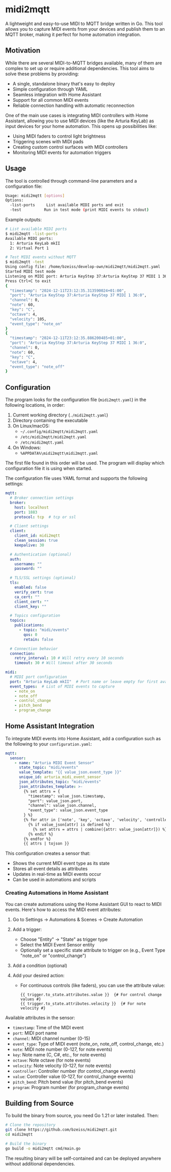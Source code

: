 # midi2mqtt

A lightweight and easy-to-use MIDI to MQTT bridge written in Go. This tool allows you to capture MIDI events from your devices and publish them to an MQTT broker, making it perfect for home automation integration.

## Motivation

While there are several MIDI-to-MQTT bridges available, many of them are complex to set up or require additional dependencies. This tool aims to solve these problems by providing:

- A single, standalone binary that's easy to deploy
- Simple configuration through YAML
- Seamless integration with Home Assistant
- Support for all common MIDI events
- Reliable connection handling with automatic reconnection

One of the main use cases is integrating MIDI controllers with Home Assistant, allowing you to use MIDI devices (like the Arturia KeyLab) as input devices for your home automation. This opens up possibilities like:

- Using MIDI faders to control light brightness
- Triggering scenes with MIDI pads
- Creating custom control surfaces with MIDI controllers
- Monitoring MIDI events for automation triggers

## Usage

The tool is controlled through command-line parameters and a configuration file:

```bash
Usage: midi2mqtt [options]
Options:
  -list-ports     List available MIDI ports and exit
  -test          Run in test mode (print MIDI events to stdout)
```

Example outputs:

```bash
# List available MIDI ports
$ midi2mqtt -list-ports
Available MIDI ports:
  1: Arturia KeyLab mkII
  2: Virtual Port 1

# Test MIDI events without MQTT
$ midi2mqtt -test
Using config file: /home/bzeiss/develop-own/midi2mqtt/midi2mqtt.yaml
Started MIDI test mode
Listening on MIDI port: Arturia KeyStep 37:Arturia KeyStep 37 MIDI 1 36:0
Press Ctrl+C to exit
{
  "timestamp": "2024-12-11T23:12:35.313590024+01:00",
  "port": "Arturia KeyStep 37:Arturia KeyStep 37 MIDI 1 36:0",
  "channel": 0,
  "note": 60,
  "key": "C",
  "octave": 4,
  "velocity": 105,
  "event_type": "note_on"
}
{
  "timestamp": "2024-12-11T23:12:35.886200485+01:00",
  "port": "Arturia KeyStep 37:Arturia KeyStep 37 MIDI 1 36:0",
  "channel": 0,
  "note": 60,
  "key": "C",
  "octave": 4,
  "event_type": "note_off"
}
```

## Configuration

The program looks for the configuration file (`midi2mqtt.yaml`) in the following locations, in order:

1. Current working directory (`./midi2mqtt.yaml`)
2. Directory containing the executable
3. On Linux/macOS:
   - `~/.config/midi2mqtt/midi2mqtt.yaml`
   - `/etc/midi2mqtt/midi2mqtt.yaml`
   - `/etc/midi2mqtt.yaml`
4. On Windows:
   - `%APPDATA%\midi2mqtt\midi2mqtt.yaml`

The first file found in this order will be used. The program will display which configuration file it is using when started.

The configuration file uses YAML format and supports the following settings:

```yaml
mqtt:
  # Broker connection settings
  broker:
    host: localhost
    port: 1883
    protocol: tcp  # tcp or ssl

  # Client settings
  client:
    client_id: midi2mqtt
    clean_session: true
    keepalive: 30

  # Authentication (optional)
  auth:
    username: ""
    password: ""

  # TLS/SSL settings (optional)
  tls:
    enabled: false
    verify_cert: true
    ca_cert: ""
    client_cert: ""
    client_key: ""

  # Topics configuration
  topics:
    publications:
      - topic: "midi/events"
        qos: 0
        retain: false

  # Connection behavior
  connection:
    retry_interval: 10 # Will retry every 10 seconds
    timeout: 30 # Will timeout after 30 seconds

midi:
  # MIDI port configuration
  port: "Arturia KeyLab mkII"  # Port name or leave empty for first available
  event_types:  # List of MIDI events to capture
    - note_on
    - note_off
    - control_change
    - pitch_bend
    - program_change
```

## Home Assistant Integration

To integrate MIDI events into Home Assistant, add a configuration such as the following to your `configuration.yaml`:

```yaml
mqtt:
  sensor:
    - name: "Arturia MIDI Event Sensor"
      state_topic: "midi/events"
      value_template: "{{ value_json.event_type }}"
      unique_id: arturia_midi_event_sensor
      json_attributes_topic: "midi/events"
      json_attributes_template: >-
        {% set attrs = {
          "timestamp": value_json.timestamp,
          "port": value_json.port,
          "channel": value_json.channel,
          "event_type": value_json.event_type
        } %}
        {% for attr in ['note', 'key', 'octave', 'velocity', 'controller', 'value', 'pitch_bend', 'program'] %}
          {% if value_json[attr] is defined %}
            {% set attrs = attrs | combine({attr: value_json[attr]}) %}
          {% endif %}
        {% endfor %}
        {{ attrs | tojson }}
```

This configuration creates a sensor that:
- Shows the current MIDI event type as its state
- Stores all event details as attributes
- Updates in real-time as MIDI events occur
- Can be used in automations and scripts

### Creating Automations in Home Assistant

You can create automations using the Home Assistant GUI to react to MIDI events. Here's how to access the MIDI event attributes:

1. Go to Settings → Automations & Scenes → Create Automation
2. Add a trigger:
   - Choose "Entity" -> "State" as trigger type
   - Select the MIDI Event Sensor entity
   - Optionally set a specific state attribute to trigger on (e.g., Event Type "note_on" or "control_change")

3. Add a condition (optional)

4. Add your desired action:
   - For continuous controls (like faders), you can use the attribute value:
     ```
     {{ trigger.to_state.attributes.value }}  {# For control change values #}
     {{ trigger.to_state.attributes.velocity }}  {# For note velocity #}
     ```

Available attributes in the sensor:
- `timestamp`: Time of the MIDI event
- `port`: MIDI port name
- `channel`: MIDI channel number (0-15)
- `event_type`: Type of MIDI event (note_on, note_off, control_change, etc.)
- `note`: MIDI note number (0-127, for note events)
- `key`: Note name (C, C#, etc., for note events)
- `octave`: Note octave (for note events)
- `velocity`: Note velocity (0-127, for note events)
- `controller`: Controller number (for control_change events)
- `value`: Controller value (0-127, for control_change events)
- `pitch_bend`: Pitch bend value (for pitch_bend events)
- `program`: Program number (for program_change events)

## Building from Source

To build the binary from source, you need Go 1.21 or later installed. Then:

```bash
# Clone the repository
git clone https://github.com/bzeiss/midi2mqtt.git
cd midi2mqtt

# Build the binary
go build -o midi2mqtt cmd/main.go

```

The resulting binary will be self-contained and can be deployed anywhere without additional dependencies.
